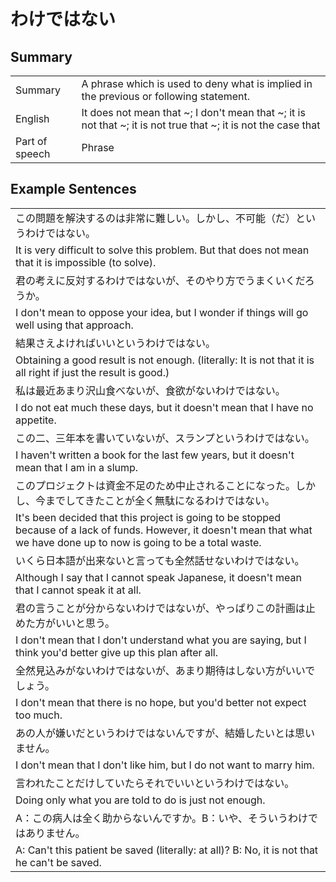 # わけではない

## Summary

<table><tr>   <td>Summary</td>   <td>A phrase which is used to deny what is implied in the previous or following statement.</td></tr><tr>   <td>English</td>   <td>It does not mean that ~; I don't mean that ~; it is not that ~; it is not true that ~; it is not the case that</td></tr><tr>   <td>Part of speech</td>   <td>Phrase</td></tr></table>

## Example Sentences

<table><tr><td>この問題を解決するのは非常に難しい。しかし、不可能（だ）というわけではない。</td></tr><tr><td>It is very difficult to solve this problem. But that does not mean that it is impossible (to solve).</td></tr><tr><td>君の考えに反対するわけではないが、そのやり方でうまくいくだろうか。</td></tr><tr><td>I don't mean to oppose your idea, but I wonder if things will go well using that approach.</td></tr><tr><td>結果さえよければいいというわけではない。</td></tr><tr><td>Obtaining a good result is not enough. (literally: It is not that it is all right if just the result is good.)</td></tr><tr><td>私は最近あまり沢山食べないが、食欲がないわけではない。</td></tr><tr><td>I do not eat much these days, but it doesn't mean that I have no appetite.</td></tr><tr><td>この二、三年本を書いていないが、スランプというわけではない。</td></tr><tr><td>I haven't written a book for the last few years, but it doesn't mean that I am in a slump.</td></tr><tr><td>このプロジェクトは資金不足のため中止されることになった。しかし、今までしてきたことが全く無駄になるわけではない。</td></tr><tr><td>It's been decided that this project is going to be stopped because of a lack of funds. However, it doesn't mean that what we have done up to now is going to be a total waste.</td></tr><tr><td>いくら日本語が出来ないと言っても全然話せないわけではない。</td></tr><tr><td>Although I say that I cannot speak Japanese, it doesn't mean that I cannot speak it at all.</td></tr><tr><td>君の言うことが分からないわけではないが、やっぱりこの計画は止めた方がいいと思う。</td></tr><tr><td>I don't mean that I don't understand what you are saying, but I think you'd better give up this plan after all.</td></tr><tr><td>全然見込みがないわけではないが、あまり期待はしない方がいいでしょう。</td></tr><tr><td>I don't mean that there is no hope, but you'd better not expect too much.</td></tr><tr><td>あの人が嫌いだというわけではないんですが、結婚したいとは思いません。</td></tr><tr><td>I don't mean that I don't like him, but I do not want to marry him.</td></tr><tr><td>言われたことだけしていたらそれでいいというわけではない。</td></tr><tr><td>Doing only what you are told to do is just not enough.</td></tr><tr><td>A：この病人は全く助からないんですか。B：いや、そういうわけではありません。</td></tr><tr><td>A: Can't this patient be saved (literally: at all)? B: No, it is not that he can't be saved.</td></tr></table>

